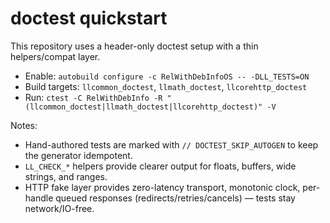 ﻿# doctest quickstart

This repository uses a header-only doctest setup with a thin helpers/compat layer.
- Enable: `autobuild configure -c RelWithDebInfoOS -- -DLL_TESTS=ON`
- Build targets: `llcommon_doctest`, `llmath_doctest`, `llcorehttp_doctest`
- Run: `ctest -C RelWithDebInfo -R "(llcommon_doctest|llmath_doctest|llcorehttp_doctest)" -V`

Notes:
- Hand-authored tests are marked with `// DOCTEST_SKIP_AUTOGEN` to keep the generator idempotent.
- `LL_CHECK_*` helpers provide clearer output for floats, buffers, wide strings, and ranges.
- HTTP fake layer provides zero-latency transport, monotonic clock, per-handle queued responses (redirects/retries/cancels) — tests stay network/IO-free.
